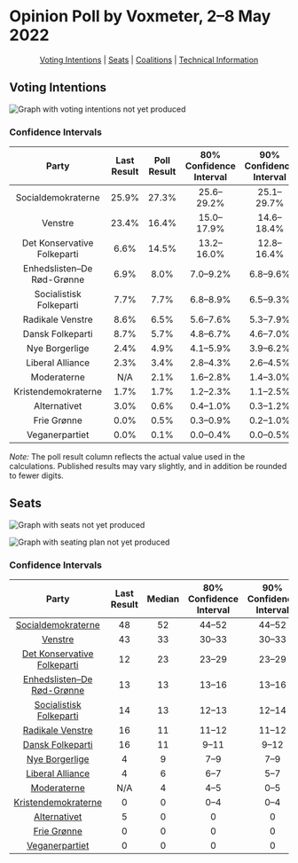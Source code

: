 # Opinion Poll by Voxmeter, 2–8 May 2022

<p align="center"><a href="#voting-intentions">Voting Intentions</a> | <a href="#seats">Seats</a> | <a href="#coalitions">Coalitions</a> | <a href="#technical-information">Technical Information</a></p>

## Voting Intentions

![Graph with voting intentions not yet produced](2022-05-08-Voxmeter.png "Voting Intentions")

### Confidence Intervals

| Party | Last Result | Poll Result | 80% Confidence Interval | 90% Confidence Interval | 95% Confidence Interval | 99% Confidence Interval |
|:-----:|:-----------:|:-----------:|:-----------------------:|:-----------------------:|:-----------------------:|:-----------------------:|
| Socialdemokraterne | 25.9% | 27.3% | 25.6–29.2% |25.1–29.7% |24.7–30.1% |23.9–31.0% |
| Venstre | 23.4% | 16.4% | 15.0–17.9% |14.6–18.4% |14.2–18.8% |13.6–19.5% |
| Det Konservative Folkeparti | 6.6% | 14.5% | 13.2–16.0% |12.8–16.4% |12.5–16.8% |11.9–17.5% |
| Enhedslisten–De Rød-Grønne | 6.9% | 8.0% | 7.0–9.2% |6.8–9.6% |6.5–9.9% |6.1–10.5% |
| Socialistisk Folkeparti | 7.7% | 7.7% | 6.8–8.9% |6.5–9.3% |6.2–9.5% |5.8–10.1% |
| Radikale Venstre | 8.6% | 6.5% | 5.6–7.6% |5.3–7.9% |5.1–8.2% |4.7–8.7% |
| Dansk Folkeparti | 8.7% | 5.7% | 4.8–6.7% |4.6–7.0% |4.4–7.3% |4.1–7.8% |
| Nye Borgerlige | 2.4% | 4.9% | 4.1–5.9% |3.9–6.2% |3.7–6.4% |3.4–6.9% |
| Liberal Alliance | 2.3% | 3.4% | 2.8–4.3% |2.6–4.5% |2.5–4.7% |2.2–5.2% |
| Moderaterne | N/A | 2.1% | 1.6–2.8% |1.4–3.0% |1.3–3.1% |1.2–3.5% |
| Kristendemokraterne | 1.7% | 1.7% | 1.2–2.3% |1.1–2.5% |1.0–2.7% |0.9–3.0% |
| Alternativet | 3.0% | 0.6% | 0.4–1.0% |0.3–1.2% |0.3–1.3% |0.2–1.5% |
| Frie Grønne | 0.0% | 0.5% | 0.3–0.9% |0.2–1.0% |0.2–1.1% |0.1–1.4% |
| Veganerpartiet | 0.0% | 0.1% | 0.0–0.4% |0.0–0.5% |0.0–0.5% |0.0–0.7% |

*Note:* The poll result column reflects the actual value used in the calculations. Published results may vary slightly, and in addition be rounded to fewer digits.

## Seats

![Graph with seats not yet produced](2022-05-08-Voxmeter-seats.png "Seats")

![Graph with seating plan not yet produced](2022-05-08-Voxmeter-seating-plan.png "Seating Plan")

### Confidence Intervals

| Party | Last Result | Median | 80% Confidence Interval | 90% Confidence Interval | 95% Confidence Interval | 99% Confidence Interval |
|:-----:|:-----------:|:------:|:-----------------------:|:-----------------------:|:-----------------------:|:-----------------------:|
| <a href="#socialdemokraterne">Socialdemokraterne</a> | 48 | 52 | 44–52 |44–52 |44–52 |44–55 |
| <a href="#venstre">Venstre</a> | 43 | 33 | 30–33 |30–33 |28–33 |24–34 |
| <a href="#det-konservative-folkeparti">Det Konservative Folkeparti</a> | 12 | 23 | 23–29 |23–29 |22–29 |22–29 |
| <a href="#enhedslisten–de-rød-grønne">Enhedslisten–De Rød-Grønne</a> | 13 | 13 | 13–16 |13–16 |13–16 |13–17 |
| <a href="#socialistisk-folkeparti">Socialistisk Folkeparti</a> | 14 | 13 | 12–13 |12–14 |12–16 |12–17 |
| <a href="#radikale-venstre">Radikale Venstre</a> | 16 | 11 | 11–12 |11–12 |11–13 |9–16 |
| <a href="#dansk-folkeparti">Dansk Folkeparti</a> | 16 | 11 | 9–11 |9–12 |9–14 |8–14 |
| <a href="#nye-borgerlige">Nye Borgerlige</a> | 4 | 9 | 7–9 |7–9 |7–10 |7–11 |
| <a href="#liberal-alliance">Liberal Alliance</a> | 4 | 6 | 6–7 |5–7 |5–7 |5–8 |
| <a href="#moderaterne">Moderaterne</a> | N/A | 4 | 4–5 |0–5 |0–5 |0–5 |
| <a href="#kristendemokraterne">Kristendemokraterne</a> | 0 | 0 | 0–4 |0–4 |0–5 |0–5 |
| <a href="#alternativet">Alternativet</a> | 5 | 0 | 0 |0 |0 |0 |
| <a href="#frie-grønne">Frie Grønne</a> | 0 | 0 | 0 |0 |0 |0 |
| <a href="#veganerpartiet">Veganerpartiet</a> | 0 | 0 | 0 |0 |0 |0 |

